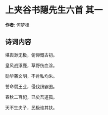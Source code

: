 # 上夹谷书隠先生六首  其一

**作者**: 何梦桂

## 诗词内容

堪舆渺无极，俯仰慨古初。

皇风战涿鹿，草野伤血涂。

勋华袭文明，不肯私均朱。

誓命缵王业，侵伐纷霸图。

春秋二百祀，已矣吾道孤。

天不生夫子，民极谁其扶。

